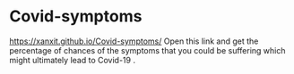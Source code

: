 # Covid-symptoms
https://xanxit.github.io/Covid-symptoms/
Open this link and get the percentage of chances  of the symptoms that you could be suffering which might ultimately lead to Covid-19 .
